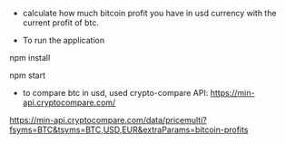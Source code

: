 - calculate how much bitcoin profit you have in usd currency with the current profit of btc.

- To run the application

npm install

npm start


- to compare btc in usd, used crypto-compare API:
https://min-api.cryptocompare.com/ 

https://min-api.cryptocompare.com/data/pricemulti?fsyms=BTC&tsyms=BTC,USD,EUR&extraParams=bitcoin-profits
